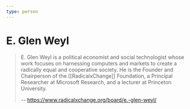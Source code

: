 ```yaml
---
type: person
---
```

# E. Glen Weyl

> E. Glen Weyl is a political economist and social technologist whose work focuses on harnessing computers and markets to create a radically equal and cooperative society. He is the Founder and Chairperson of the [[RadicalxChange]] Foundation, a Principal Researcher at Microsoft Research, and a lecturer at Princeton University.
>
> -- https://www.radicalxchange.org/board/e.-glen-weyl/ 